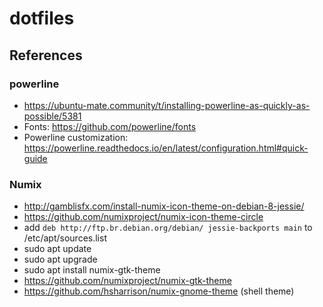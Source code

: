 # dotfiles

## References

### powerline

* https://ubuntu-mate.community/t/installing-powerline-as-quickly-as-possible/5381
* Fonts: https://github.com/powerline/fonts
* Powerline customization: https://powerline.readthedocs.io/en/latest/configuration.html#quick-guide

### Numix

* http://gamblisfx.com/install-numix-icon-theme-on-debian-8-jessie/
* https://github.com/numixproject/numix-icon-theme-circle
* add `deb http://ftp.br.debian.org/debian/ jessie-backports main` to /etc/apt/sources.list
* sudo apt update
* sudo apt upgrade
* sudo apt install numix-gtk-theme
* https://github.com/numixproject/numix-gtk-theme
* https://github.com/hsharrison/numix-gnome-theme (shell theme)
